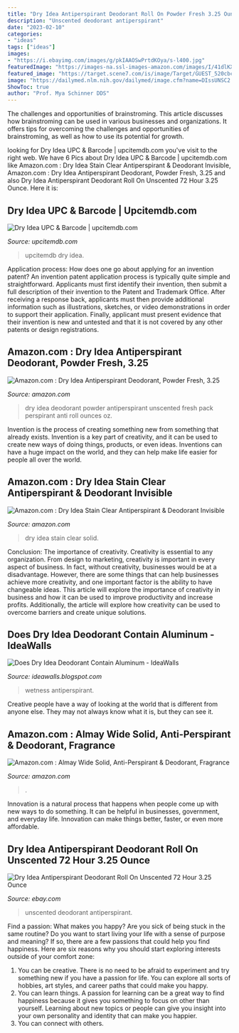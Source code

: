 ```yaml
---
title: "Dry Idea Antiperspirant Deodorant Roll On Powder Fresh 3.25 Ounce - Does Dry Idea Deodorant Contain Aluminum"
description: "Unscented deodorant antiperspirant"
date: "2023-02-10"
categories:
- "ideas"
tags: ["ideas"]
images:
- "https://i.ebayimg.com/images/g/pkIAAOSwPrtdKOya/s-l400.jpg"
featuredImage: "https://images-na.ssl-images-amazon.com/images/I/41dlKXK0qdL._SY300_QL70_.jpg"
featured_image: "https://target.scene7.com/is/image/Target/GUEST_520cbcfe-d955-4dab-9ca8-204de0b6e30c?wid=1000&amp;hei=1000"
image: "https://dailymed.nlm.nih.gov/dailymed/image.cfm?name=DIssUNSC2.jpg&amp;id=38883"
ShowToc: true
author: "Prof. Mya Schinner DDS"
---
```



The challenges and opportunities of brainstroming.
This article discusses how brainstroming can be used in various businesses and organizations. It offers tips for overcoming the challenges and opportunities of brainstroming, as well as how to use its potential for growth.

	

		
looking for Dry Idea UPC &amp; Barcode | upcitemdb.com you've visit to the right web. We have 6 Pics about Dry Idea UPC &amp; Barcode | upcitemdb.com like Amazon.com : Dry Idea Stain Clear Antiperspirant &amp; Deodorant Invisible, Amazon.com : Dry Idea Antiperspirant Deodorant, Powder Fresh, 3.25 and also Dry Idea Antiperspirant Deodorant Roll On Unscented 72 Hour 3.25 Ounce. Here it is:
		
    
## Dry Idea UPC &amp; Barcode | Upcitemdb.com

<img loading=lazy src="https://target.scene7.com/is/image/Target/GUEST_520cbcfe-d955-4dab-9ca8-204de0b6e30c?wid=1000&amp;hei=1000" onerror="this.onerror=null;this.src='https://tse3.mm.bing.net/th?id=OIP.IlxxY_3BbeaHCbpWz_YdkgHaHa&amp;pid=15.1';" alt="Dry Idea UPC &amp; Barcode | upcitemdb.com">

_Source: upcitemdb.com_

>upcitemdb dry idea. 

	

Application process: How does one go about applying for an invention patent?
An invention patent application process is typically quite simple and straightforward. Applicants must first identify their invention, then submit a full description of their invention to the Patent and Trademark Office. After receiving a response back, applicants must then provide additional information such as illustrations, sketches, or video demonstrations in order to support their application. Finally, applicant must present evidence that their invention is new and untested and that it is not covered by any other patents or design registrations.

    
## Amazon.com : Dry Idea Antiperspirant Deodorant, Powder Fresh, 3.25

<img loading=lazy src="https://images-na.ssl-images-amazon.com/images/I/71djeUzJcIL._AC_UL160_SR160,160_.jpg" onerror="this.onerror=null;this.src='https://tse1.mm.bing.net/th?id=OIP.jrRQsTaK-1QVm20IxVIAIAAAAA&amp;pid=15.1';" alt="Amazon.com : Dry Idea Antiperspirant Deodorant, Powder Fresh, 3.25">

_Source: amazon.com_

>dry idea deodorant powder antiperspirant unscented fresh pack perspirant anti roll ounces oz. 

	

Invention is the process of creating something new from something that already exists. Invention is a key part of creativity, and it can be used to create new ways of doing things, products, or even ideas. Inventions can have a huge impact on the world, and they can help make life easier for people all over the world.

    
## Amazon.com : Dry Idea Stain Clear Antiperspirant &amp; Deodorant Invisible

<img loading=lazy src="https://images-na.ssl-images-amazon.com/images/I/41dlKXK0qdL._SY300_QL70_.jpg" onerror="this.onerror=null;this.src='https://tse3.mm.bing.net/th?id=OIP.-FZD1k6zqvif3x5SBTKd7AAAAA&amp;pid=15.1';" alt="Amazon.com : Dry Idea Stain Clear Antiperspirant &amp; Deodorant Invisible">

_Source: amazon.com_

>dry idea stain clear solid. 

	

Conclusion: The importance of creativity.
Creativity is essential to any organization. From design to marketing, creativity is important in every aspect of business. In fact, without creativity, businesses would be at a disadvantage. However, there are some things that can help businesses achieve more creativity, and one important factor is the ability to have changeable ideas. 
This article will explore the importance of creativity in business and how it can be used to improve productivity and increase profits. Additionally, the article will explore how creativity can be used to overcome barriers and create unique solutions.

    
## Does Dry Idea Deodorant Contain Aluminum - IdeaWalls

<img loading=lazy src="https://dailymed.nlm.nih.gov/dailymed/image.cfm?name=DIssUNSC2.jpg&amp;id=38883" onerror="this.onerror=null;this.src='https://tse4.mm.bing.net/th?id=OIP.a0S8_VUph2QWga34Eyr5swHaEn&amp;pid=15.1';" alt="Does Dry Idea Deodorant Contain Aluminum - IdeaWalls">

_Source: ideawalls.blogspot.com_

>wetness antiperspirant. 

	

Creative people have a way of looking at the world that is different from anyone else. They may not always know what it is, but they can see it.

    
## Amazon.com : Almay Wide Solid, Anti-Perspirant &amp; Deodorant, Fragrance

<img loading=lazy src="https://images-na.ssl-images-amazon.com/images/I/31pkzyZ36uL._QL70_ML2_.jpg" onerror="this.onerror=null;this.src='https://tse3.mm.bing.net/th?id=OIP.S8RFZ6Zg2ckp1SL_Ia_CoQAAAA&amp;pid=15.1';" alt="Amazon.com : Almay Wide Solid, Anti-Perspirant &amp; Deodorant, Fragrance">

_Source: amazon.com_

>. 

	

Innovation is a natural process that happens when people come up with new ways to do something. It can be helpful in businesses, government, and everyday life. Innovation can make things better, faster, or even more affordable.

    
## Dry Idea Antiperspirant Deodorant Roll On Unscented 72 Hour 3.25 Ounce

<img loading=lazy src="https://i.ebayimg.com/images/g/pkIAAOSwPrtdKOya/s-l400.jpg" onerror="this.onerror=null;this.src='https://tse1.mm.bing.net/th?id=OIP.owfPfwkPJ1bd8Qt8ZeKjUAAAAA&amp;pid=15.1';" alt="Dry Idea Antiperspirant Deodorant Roll On Unscented 72 Hour 3.25 Ounce">

_Source: ebay.com_

>unscented deodorant antiperspirant. 

	

Find a passion: What makes you happy?
Are you sick of being stuck in the same routine? Do you want to start living your life with a sense of purpose and meaning? If so, there are a few passions that could help you find happiness. Here are six reasons why you should start exploring interests outside of your comfort zone: 
1. You can be creative. There is no need to be afraid to experiment and try something new if you have a passion for life. You can explore all sorts of hobbies, art styles, and career paths that could make you happy. 
2. You can learn things. A passion for learning can be a great way to find happiness because it gives you something to focus on other than yourself. Learning about new topics or people can give you insight into your own personality and identity that can make you happier. 
3. You can connect with others.

